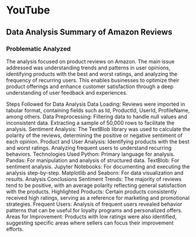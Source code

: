 # YouTube
## Data Analysis Summary of Amazon Reviews
### Problematic Analyzed
The analysis focused on product reviews on Amazon. The main issue addressed was understanding trends and patterns in user opinions, identifying products with the best and worst ratings, and analyzing the frequency of recurring users. This enables businesses to optimize their product offerings and enhance customer satisfaction through a deep understanding of user feedback and experiences.

Steps Followed for Data Analysis
Data Loading: Reviews were imported in tabular format, containing fields such as Id, ProductId, UserId, ProfileName, among others.
Data Preprocessing:
Filtering data to handle null values and inconsistent data.
Extracting a sample of 50,000 rows to facilitate the analysis.
Sentiment Analysis: The TextBlob library was used to calculate the polarity of the reviews, determining the positive or negative sentiment of each opinion.
Product and User Analysis:
Identifying products with the best and worst ratings.
Analyzing frequent users to understand recurring behaviors.
Technologies Used
Python: Primary language for analysis.
Pandas: For manipulation and analysis of structured data.
TextBlob: For sentiment analysis.
Jupyter Notebooks: For documenting and executing the analysis step-by-step.
Matplotlib and Seaborn: For data visualization and results.
Analysis Conclusions
Sentiment Trends: The majority of reviews tend to be positive, with an average polarity reflecting general satisfaction with the products.
Highlighted Products: Certain products consistently received high ratings, serving as a reference for marketing and promotional strategies.
Frequent Users: Analysis of frequent users revealed behavior patterns that can be useful for loyalty programs and personalized offers.
Areas for Improvement: Products with low ratings were also identified, suggesting specific areas where sellers can focus their improvement efforts.
